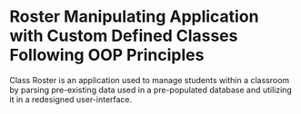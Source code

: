 <H1>Roster Manipulating Application with Custom Defined Classes Following OOP Principles</H1>
Class Roster is an application used to manage students within a classroom by parsing pre-existing data used in a pre-populated database and utilizing it in a redesigned user-interface.
